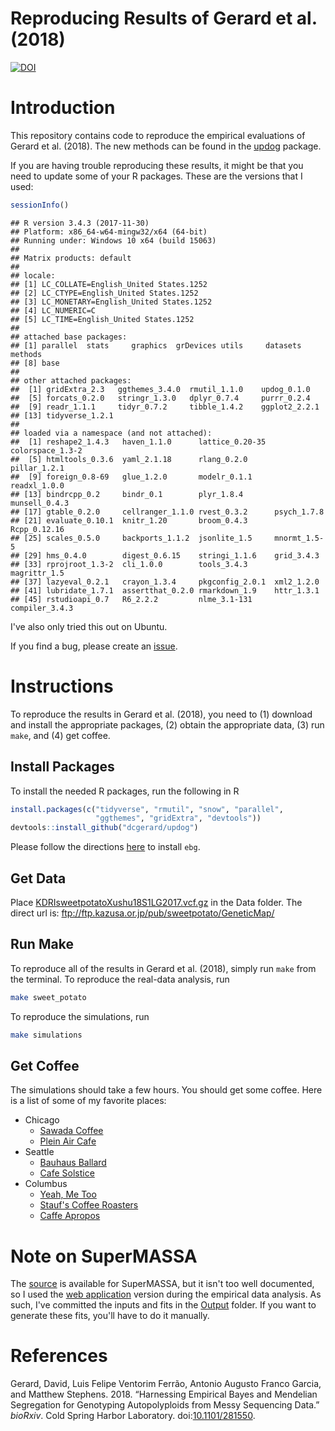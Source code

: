 Reproducing Results of Gerard et al. (2018)
================

[![DOI](https://zenodo.org/badge/94825101.svg)](https://zenodo.org/badge/latestdoi/94825101)

Introduction
============

This repository contains code to reproduce the empirical evaluations of Gerard et al. (2018). The new methods can be found in the [updog](https://github.com/dcgerard/updog) package.

If you are having trouble reproducing these results, it might be that you need to update some of your R packages. These are the versions that I used:

``` r
sessionInfo()
```

    ## R version 3.4.3 (2017-11-30)
    ## Platform: x86_64-w64-mingw32/x64 (64-bit)
    ## Running under: Windows 10 x64 (build 15063)
    ## 
    ## Matrix products: default
    ## 
    ## locale:
    ## [1] LC_COLLATE=English_United States.1252 
    ## [2] LC_CTYPE=English_United States.1252   
    ## [3] LC_MONETARY=English_United States.1252
    ## [4] LC_NUMERIC=C                          
    ## [5] LC_TIME=English_United States.1252    
    ## 
    ## attached base packages:
    ## [1] parallel  stats     graphics  grDevices utils     datasets  methods  
    ## [8] base     
    ## 
    ## other attached packages:
    ##  [1] gridExtra_2.3   ggthemes_3.4.0  rmutil_1.1.0    updog_0.1.0    
    ##  [5] forcats_0.2.0   stringr_1.3.0   dplyr_0.7.4     purrr_0.2.4    
    ##  [9] readr_1.1.1     tidyr_0.7.2     tibble_1.4.2    ggplot2_2.2.1  
    ## [13] tidyverse_1.2.1
    ## 
    ## loaded via a namespace (and not attached):
    ##  [1] reshape2_1.4.3   haven_1.1.0      lattice_0.20-35  colorspace_1.3-2
    ##  [5] htmltools_0.3.6  yaml_2.1.18      rlang_0.2.0      pillar_1.2.1    
    ##  [9] foreign_0.8-69   glue_1.2.0       modelr_0.1.1     readxl_1.0.0    
    ## [13] bindrcpp_0.2     bindr_0.1        plyr_1.8.4       munsell_0.4.3   
    ## [17] gtable_0.2.0     cellranger_1.1.0 rvest_0.3.2      psych_1.7.8     
    ## [21] evaluate_0.10.1  knitr_1.20       broom_0.4.3      Rcpp_0.12.16    
    ## [25] scales_0.5.0     backports_1.1.2  jsonlite_1.5     mnormt_1.5-5    
    ## [29] hms_0.4.0        digest_0.6.15    stringi_1.1.6    grid_3.4.3      
    ## [33] rprojroot_1.3-2  cli_1.0.0        tools_3.4.3      magrittr_1.5    
    ## [37] lazyeval_0.2.1   crayon_1.3.4     pkgconfig_2.0.1  xml2_1.2.0      
    ## [41] lubridate_1.7.1  assertthat_0.2.0 rmarkdown_1.9    httr_1.3.1      
    ## [45] rstudioapi_0.7   R6_2.2.2         nlme_3.1-131     compiler_3.4.3

I've also only tried this out on Ubuntu.

If you find a bug, please create an [issue](https://github.com/dcgerard/reproduce_genotyping/issues).

Instructions
============

To reproduce the results in Gerard et al. (2018), you need to (1) download and install the appropriate packages, (2) obtain the appropriate data, (3) run `make`, and (4) get coffee.

Install Packages
----------------

To install the needed R packages, run the following in R

``` r
install.packages(c("tidyverse", "rmutil", "snow", "parallel", 
                   "ggthemes", "gridExtra", "devtools"))
devtools::install_github("dcgerard/updog")
```

Please follow the directions [here](https://github.com/pblischak/polyploid-genotyping/tree/master/ebg) to install `ebg`.

Get Data
--------

Place [KDRIsweetpotatoXushu18S1LG2017.vcf.gz](http://sweetpotato-garden.kazusa.or.jp/) in the Data folder. The direct url is: <ftp://ftp.kazusa.or.jp/pub/sweetpotato/GeneticMap/>

Run Make
--------

To reproduce all of the results in Gerard et al. (2018), simply run `make` from the terminal. To reproduce the real-data analysis, run

``` bash
make sweet_potato
```

To reproduce the simulations, run

``` bash
make simulations
```

Get Coffee
----------

The simulations should take a few hours. You should get some coffee. Here is a list of some of my favorite places:

-   Chicago
    -   [Sawada Coffee](https://www.yelp.com/biz/sawada-coffee-chicago)
    -   [Plein Air Cafe](https://www.yelp.com/biz/plein-air-cafe-and-eatery-chicago-2)
-   Seattle
    -   [Bauhaus Ballard](https://www.yelp.com/biz/bauhaus-ballard-seattle)
    -   [Cafe Solstice](https://www.yelp.com/biz/cafe-solstice-seattle)
-   Columbus
    -   [Yeah, Me Too](https://www.yelp.com/biz/yeah-me-too-columbus)
    -   [Stauf's Coffee Roasters](https://www.yelp.com/biz/staufs-coffee-roasters-columbus-2)
    -   [Caffe Apropos](https://www.yelp.com/biz/caff%C3%A9-apropos-columbus-2)

Note on SuperMASSA
==================

The [source](https://bitbucket.org/orserang/supermassa) is available for SuperMASSA, but it isn't too well documented, so I used the [web application](http://statgen.esalq.usp.br/SuperMASSA/) version during the empirical data analysis. As such, I've committed the inputs and fits in the [Output](https://github.com/dcgerard/reproduce_genotyping/tree/master/Output/supermassa_formatted_data) folder. If you want to generate these fits, you'll have to do it manually.

References
==========

Gerard, David, Luis Felipe Ventorim Ferrão, Antonio Augusto Franco Garcia, and Matthew Stephens. 2018. “Harnessing Empirical Bayes and Mendelian Segregation for Genotyping Autopolyploids from Messy Sequencing Data.” *bioRxiv*. Cold Spring Harbor Laboratory. doi:[10.1101/281550](https://doi.org/10.1101/281550).
